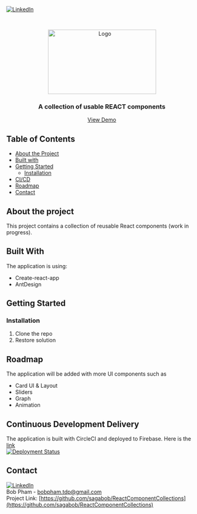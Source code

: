 
[![LinkedIn][linkedin-shield]][linkedin-url]

<!-- PROJECT LOGO -->
<br />
<p align="center">
  <a href="#">
    <img src="https://i.ibb.co/gb2tf3s/Tdp-logo-main.png" alt="Logo" width="285" height="170">
  </a>

  <h3 align="center">A collection of usable REACT components</h3>
  <p align="center">   
    <a href="https://saga-react-collection.web.app/" target="_blank">View Demo</a>  
  </p>
</p>


## Table of Contents

* [About the Project](#about-the-project)
* [Built with](#built-with)
* [Getting Started](#getting-started)
  * [Installation](#Installation)
* [CI/CD](#continuous-development-delivery)
* [Roadmap](#roadmap)
* [Contact](#contact)

## About the project
This project contains a collection of reusable React components (work in progress).

## Built With
The application is using:
* Create-react-app
* AntDesign


## Getting Started
### Installation
1. Clone the repo
2. Restore solution

## Roadmap
The application will be added with more UI components such as
* Card UI & Layout
* Sliders
* Graph
* Animation


## Continuous Development Delivery
The application is built with CircleCI and deployed to Firebase. Here is the [link](https://saga-react-collection.web.app/)<br/> 
[![Deployment Status](https://circleci.com/gh/sagabob/ReactComponentCollections.svg?style=svg)](https://circleci.com/gh/sagabob/ReactComponentCollections.svg?style=svg)

## Contact
[![LinkedIn][linkedin-shield]][linkedin-url]<br/>
Bob Pham - bobpham.tdp@gmail.com<br/>
Project Link: [https://github.com/sagabob/ReactComponentCollections](https://github.com/sagabob/ReactComponentCollections)

[linkedin-shield]: https://img.shields.io/badge/-LinkedIn-black.svg?style=flat-square&logo=linkedin&colorB=555
[linkedin-url]: https://www.linkedin.com/in/bob-pham-93937973/
[tdp-logo]: tdp-logo.png

